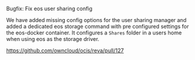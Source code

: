 Bugfix: Fix eos user sharing config

We have added missing config options for the user sharing manager and added a dedicated eos storage command with pre configured settings for the eos-docker container. It configures a `Shares` folder in a users home when using eos as the storage driver.

https://github.com/owncloud/ocis/reva/pull/127

